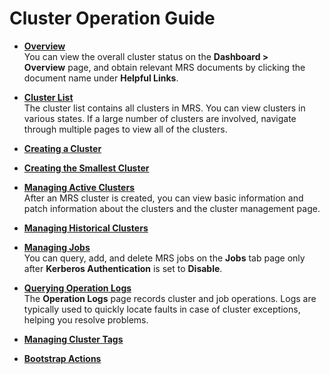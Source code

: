 # Cluster Operation Guide<a name="EN-US_TOPIC_0125375220"></a>

-   **[Overview](overview_cluster.md)**  
You can view the overall cluster status on the  **Dashboard \> Overview** page, and obtain relevant MRS documents by clicking the document name under **Helpful Links**.
-   **[Cluster List](cluster-list.md)**  
The cluster list contains all clusters in MRS. You can view clusters in various states. If a large number of clusters are involved, navigate through multiple pages to view all of the clusters.
-   **[Creating a Cluster](creating-a-cluster.md)**  

-   **[Creating the Smallest Cluster](creating-the-smallest-cluster.md)**  

-   **[Managing Active Clusters](managing-active-clusters.md)**  
After an MRS cluster is created, you can view basic information and patch information about the clusters and the cluster management page.
-   **[Managing Historical Clusters](managing-historical-clusters.md)**  

-   **[Managing Jobs](managing-jobs.md)**  
You can query, add, and delete MRS jobs on the  **Jobs** tab page only after **Kerberos Authentication** is set to **Disable**.
-   **[Querying Operation Logs](querying-operation-logs.md)**  
The  **Operation Logs**  page records cluster and job operations. Logs are typically used to quickly locate faults in case of cluster exceptions, helping you resolve problems.
-   **[Managing Cluster Tags](managing-cluster-tags.md)**  

-   **[Bootstrap Actions](bootstrap-actions.md)**  


